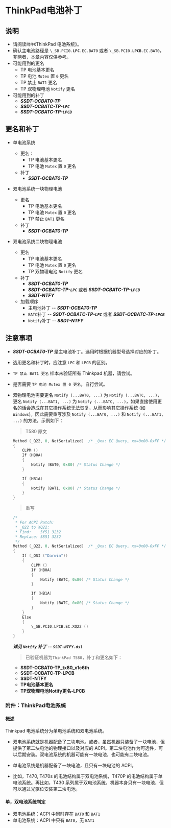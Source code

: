 # ThinkPad电池补丁

## 说明

- 请阅读`附件`《ThinkPad 电池系统》。
- 确认主电池路径是 `\_SB.PCI0.`**`LPC`**`.EC.BAT0` 或者 `\_SB.PCI0.`**`LPCB`**`.EC.BAT0`，非两者，本章内容仅供参考。
- 可能用到的更名
  - TP 电池基本更名
  - TP 电池 `Mutex` 置 `0` 更名
  - TP 禁止 `BAT1` 更名
  - TP 双物理电池 `Notify` 更名
- 可能用到的补丁
  - ***SSDT-OCBAT0-TP***
  - ***SSDT-OCBATC-TP-`LPC`***
  - ***SSDT-OCBATC-TP-`LPCB`***

## 更名和补丁

- 单电池系统

  - 更名：
    - TP 电池基本更名
    - TP 电池 `Mutex` 置 `0` 更名
  - 补丁
    - ***SSDT-OCBAT0-TP***

- 双电池系统一块物理电池

  - 更名
    - TP 电池基本更名
    - TP 电池 `Mutex` 置 `0` 更名
    - TP 禁止 `BAT1` 更名
  - 补丁
    - ***SSDT-OCBAT0-TP***

- 双电池系统二块物理电池

  - 更名
    - TP 电池基本更名
    - TP 电池 `Mutex` 置 `0` 更名
    - TP 双物理电池 `Notify` 更名
  - 补丁
    - ***SSDT-OCBAT0-TP***
    - ***SSDT-OCBATC-TP-`LPC`*** 或者 ***SSDT-OCBATC-TP-`LPCB`***
    - ***SSDT-NTFY***
  - 加载顺序
    - 主电池补丁 -- ***SSDT-OCBAT0-TP***
    - `BATC`补丁 -- ***SSDT-OCBATC-TP-`LPC`*** 或者 ***SSDT-OCBATC-TP-`LPCB`***
    - `Notify`补丁 -- ***SSDT-NTFY***

## 注意事项

- ***SSDT-OCBAT0-TP*** 是主电池补丁。选用时根据机器型号选择对应的补丁。

- 选用更名和补丁时，应注意 `LPC` 和 `LPCB` 的区别。

- `TP 禁止 BAT1 更名` 样本未验证所有 Thinkpad 机器，请尝试。

- 是否需要 `TP 电池 Mutex 置 0 更名`，自行尝试。

- 双物理电池需要更名 `Notify (...BAT0, ...)` 为 `Notify (...BATC, ...)`，更名 `Notify (...BAT1, ...)` 为 `Notify (...BATC, ...)`，如果直接使用更名的话会造成在其它操作系统无法恢复，从而影响其它操作系统 (如 `Windows`)。因此需要重写涉及 `Notify (...BAT0, ...)` 和 `Notify (...BAT1, ...)` 的方法，示例如下：

  > T580 原文

  ```Swift
  Method (_Q22, 0, NotSerialized)  /* _Qxx: EC Query, xx=0x00-0xFF */
  {
      CLPM ()
      If (HB0A)
      {
          Notify (BAT0, 0x80) /* Status Change */
      }
  
      If (HB1A)
      {
          Notify (BAT1, 0x80) /* Status Change */
      }
  }
  ```

  > 重写

  ```swift
  /*
   * For ACPI Patch:
   * _Q22 to XQ22:
   * Find:    5f51 3232
   * Replace: 5851 3232
   */
  Method (_Q22, 0, NotSerialized)  /* _Qxx: EC Query, xx=0x00-0xFF */
  {
      If (_OSI ("Darwin"))
      {
          CLPM ()
          If (HB0A)
          {
              Notify (BATC, 0x80) /* Status Change */
          }
  
          If (HB1A)
          {
              Notify (BATC, 0x80) /* Status Change */
          }
      }
      Else
      {
          \_SB.PCI0.LPCB.EC.XQ22 ()
      }
  }
  ```

  ***详见 `Notify` 补丁 -- `SSDT-NTFY.dsl`***

  > 已验证机器为`ThinkPad T580`，补丁和更名如下：

  - **SSDT-OCBAT0-TP_tx80_x1c6th**
  - **SSDT-OCBATC-TP-LPCB**
  - **SSDT-NTFY**
  - **TP电池基本更名**
  - **TP双物理电池Notify更名-LPCB**

### 附件：ThinkPad电池系统

#### 概述

Thinkpad 电池系统分为单电池系统和双电池系统。

- 双电池系统就是机器配备了二块电池。或者，虽然机器只装备了一块电池，但提供了第二块电池的物理接口以及对应的 ACPI。第二块电池作为可选件，可以后期安装。双电池系统的机器可能有一块电池，也可能有二块电池。
- 单电池系统是机器配备了一块电池，且只有一块电池的 ACPI。

- 比如，T470, T470s 的电池结构属于双电池系统，T470P 的电池结构属于单电池系统。再比如，T430 系列属于双电池系统，机器本身只有一块电池，但可以通过光驱位安装第二块电池。

#### 单，双电池系统判定

- 双电池系统：ACPI 中同时存在 `BAT0` 和 `BAT1`
- 单电池系统：ACPI 中只有 `BAT0`，无 `BAT1`
